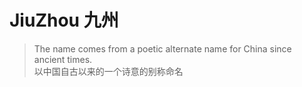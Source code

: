 # JiuZhou 九州

> The name comes from a poetic alternate name for China since ancient times.<br/>
> 以中国自古以来的一个诗意的别称命名
